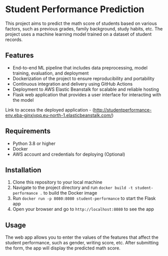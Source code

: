 # Student Performance Prediction

This project aims to predict the math score of students based on various factors, such as previous grades, family background, study habits, etc. The project uses a machine learning model trained on a dataset of student records.

## Features

- End-to-end ML pipeline that includes data preprocessing, model training, evaluation, and deployment
- Dockerization of the project to ensure reproducibility and portability
- Continuous integration and delivery using GitHub Actions
- Deployment to AWS Elastic Beanstalk for scalable and reliable hosting
- Flask web application that provides a user interface for interacting with the model

Link to access the deployed application - (http://studentperformance-env.eba-gjnxjvpq.eu-north-1.elasticbeanstalk.com/)

## Requirements

- Python 3.8 or higher
- Docker
- AWS account and credentials for deploying (Optional)

## Installation

1. Clone this repository to your local machine
2. Navigate to the project directory and run `docker build -t student-performance .` to build the Docker image
3. Run `docker run -p 8080:8080 student-performance` to start the Flask app
4. Open your browser and go to `http://localhost:8080` to see the app

## Usage

The web app allows you to enter the values of the features that affect the student performance, such as gender, writing score, etc. After submitting the form, the app will display the predicted math score.
